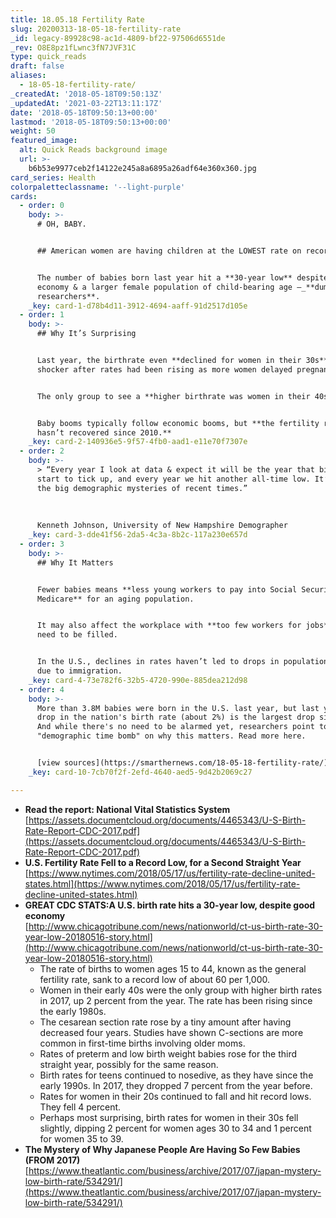 ```yaml
---
title: 18.05.18 Fertility Rate
slug: 20200313-18-05-18-fertility-rate
_id: legacy-89928c98-ac1d-4809-bf22-97506d6551de
_rev: O8E8pz1fLwnc3fN7JVF31C
type: quick_reads
draft: false
aliases:
  - 18-05-18-fertility-rate/
_createdAt: '2018-05-18T09:50:13Z'
_updatedAt: '2021-03-22T13:11:17Z'
date: '2018-05-18T09:50:13+00:00'
lastmod: '2018-05-18T09:50:13+00:00'
weight: 50
featured_image:
  alt: Quick Reads background image
  url: >-
    b6b53e9977ceb2f14122e245a8a6895a26adf64e360x360.jpg
card_series: Health
colorpaletteclassname: '--light-purple'
cards:
  - order: 0
    body: >-
      # OH, BABY.


      ## American women are having children at the LOWEST rate on record.


      The number of babies born last year hit a **30-year low** despite a strong
      economy & a larger female population of child-bearing age –_**dumbfounding
      researchers**.
    _key: card-1-d78b4d11-3912-4694-aaff-91d2517d105e
  - order: 1
    body: >-
      ## Why It’s Surprising


      Last year, the birthrate even **declined for women in their 30s**, a
      shocker after rates had been rising as more women delayed pregnancy.


      The only group to see a **higher birthrate was women in their 40s**.


      Baby booms typically follow economic booms, but **the fertility rate
      hasn’t recovered since 2010.**
    _key: card-2-140936e5-9f57-4fb0-aad1-e11e70f7307e
  - order: 2
    body: >-
      > “Every year I look at data & expect it will be the year that birthrates
      start to tick up, and every year we hit another all-time low. It’s one of
      the big demographic mysteries of recent times.”  
        
        
        
      Kenneth Johnson, University of New Hampshire Demographer
    _key: card-3-dde41f56-2da5-4c3a-8b2c-117a230e657d
  - order: 3
    body: >-
      ## Why It Matters


      Fewer babies means **less young workers to pay into Social Security &
      Medicare** for an aging population.


      It may also affect the workplace with **too few workers for jobs** that
      need to be filled.


      In the U.S., declines in rates haven’t led to drops in population, mainly
      due to immigration.
    _key: card-4-73e782f6-32b5-4720-990e-885dea212d98
  - order: 4
    body: >-
      More than 3.8M babies were born in the U.S. last year, but last year's
      drop in the nation's birth rate (about 2%) is the largest drop since 2010.
      And while there's no need to be alarmed yet, researchers point to Japan's
      "demographic time bomb" on why this matters. Read more here.


      [view sources](https://smarthernews.com/18-05-18-fertility-rate/)
    _key: card-10-7cb70f2f-2efd-4640-aed5-9d42b2069c27

---
```

* **Read the report: National Vital Statistics System**  
[https://assets.documentcloud.org/documents/4465343/U-S-Birth-Rate-Report-CDC-2017.pdf](https://assets.documentcloud.org/documents/4465343/U-S-Birth-Rate-Report-CDC-2017.pdf)
* **U.S. Fertility Rate Fell to a Record Low, for a Second Straight Year**  
[https://www.nytimes.com/2018/05/17/us/fertility-rate-decline-united-states.html](https://www.nytimes.com/2018/05/17/us/fertility-rate-decline-united-states.html)
* **GREAT CDC STATS:A U.S. birth rate hits a 30-year low, despite good economy**  
[http://www.chicagotribune.com/news/nationworld/ct-us-birth-rate-30-year-low-20180516-story.html](http://www.chicagotribune.com/news/nationworld/ct-us-birth-rate-30-year-low-20180516-story.html)
  * The rate of births to women ages 15 to 44, known as the general fertility rate, sank to a record low of about 60 per 1,000.
  * Women in their early 40s were the only group with higher birth rates in 2017, up 2 percent from the year. The rate has been rising since the early 1980s.
  * The cesarean section rate rose by a tiny amount after having decreased four years. Studies have shown C-sections are more common in first-time births involving older moms.
  * Rates of preterm and low birth weight babies rose for the third straight year, possibly for the same reason.
  * Birth rates for teens continued to nosedive, as they have since the early 1990s. In 2017, they dropped 7 percent from the year before.
  * Rates for women in their 20s continued to fall and hit record lows. They fell 4 percent.
  * Perhaps most surprising, birth rates for women in their 30s fell slightly, dipping 2 percent for women ages 30 to 34 and 1 percent for women 35 to 39.
* **The Mystery of Why Japanese People Are Having So Few Babies (FROM 2017)**  
[https://www.theatlantic.com/business/archive/2017/07/japan-mystery-low-birth-rate/534291/](https://www.theatlantic.com/business/archive/2017/07/japan-mystery-low-birth-rate/534291/)